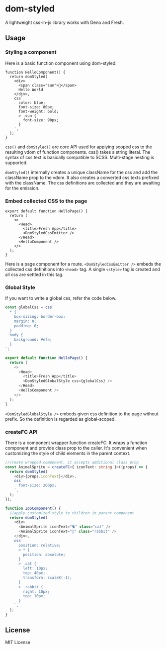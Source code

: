 # dom-styled

A lightweight css-in-js library works with Deno and Fresh.

## Usage

### Styling a component

Here is a basic function component using dom-styled.

```tsx
function HelloComponent() {
  return domStyled(
    <div>
      <span class="sun">🔆</span>
      Hello World
    </div>,
    css`
      color: blue;
      font-size: 80px;
      font-weight: bold;
      > .sun {
        font-size: 90px;
      }
    `,
  );
}
```

`css()` and `domStyled()` are core API used for applying scoped css to the
resulting vdom of function components. css() takes a string literal. The syntax
of css text is basically compatible to SCSS. Multi-stage nesting is supported.

`domStyled()` internally creates a unique className for the css and add the
className prop to the vdom. It also creates a converted css texts prefixed with
the className. The css definitions are collected and they are awaiting for the
emission.

### Embed collected CSS to the page

```tsx
export default function HelloPage() {
  return (
    <>
      <Head>
        <title>Fresh App</title>
        <DomStyledCssEmitter />
      </Head>
      <HelloComponent />
    </>
  );
}
```

Here is a page component for a route. `<DomStyledCssEmitter />` embeds the
collected css definitions into `<head>` tag. A single `<style>` tag is created
and all css are settled in this tag.

### Global Style

If you want to write a global css, refer the code below.

```ts
const globalCss = css`
  * {
    box-sizing: border-box;
    margin: 0;
    padding: 0;
  }
  body {
    background: #efe;
  }
`;

export default function HelloPage() {
  return (
    <>
      <Head>
        <title>Fresh App</title>
        <DomStyledGlobalStyle css={globalCss} />
      </Head>
      <HelloComponent />
    </>
  );
}
```

`<DomStyledGlobalStyle />` embeds given css definition to the page without
prefix. So the definition is regarded as global-scoped.

### createFC API

There is a component wrapper function createFC. It wraps a function component
and provide class prop to the caller. It's convenient when customizing the style
of child elements in the parent context.

```ts
//create wrapped component, it accepts additional class prop
const AnimalSprite = createFC<{ iconText: string }>((props) => {
  return domStyled(
    <div>{props.iconText}</div>,
    css`
      font-size: 200px;
    `,
  );
});

function ZooComponent() {
  //apply customized style to children in parent component
  return domStyled(
    <div>
      <AnimalSprite iconText="🐈" class="cat" />
      <AnimalSprite iconText="🐇" class="rabbit" />
    </div>,
    css`
      position: relative;
      > * {
        position: absolute;
      }
      > .cat {
        left: 10px;
        top: 40px;
        transform: scaleX(-1);
      }
      > .rabbit {
        right: 10px;
        top: 10px;
      }
    `,
  );
}
```

## License

MIT License
